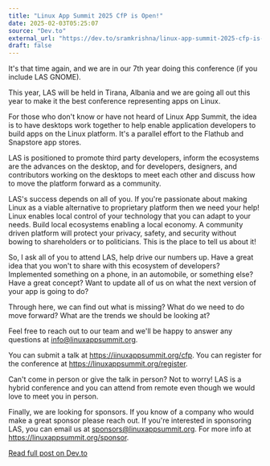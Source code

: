```yaml
---
title: "Linux App Summit 2025 CfP is Open!"
date: 2025-02-03T05:25:07
source: "Dev.to"
external_url: "https://dev.to/sramkrishna/linux-app-summit-2025-cfp-is-open-3434"
draft: false
---
```


<p>It's that time again, and we are in our 7th year doing this conference (if you include LAS GNOME).</p>

<p>This year, LAS will be held in Tirana, Albania and we are going all out this year to make it the best conference representing apps on Linux.</p>

<p>For those who don't know or have not heard of Linux App Summit, the idea is to have desktops work together to help enable application developers to build apps on the Linux platform. It's a parallel effort to the Flathub and Snapstore app stores.</p>

<p>LAS is positioned to promote third party developers, inform the ecosystems are the advances on the desktop, and for developers, designers, and contributors working on the desktops to meet each other and discuss how to move the platform forward as a community.</p>

<p>LAS's success depends on all of you. If you're passionate about making Linux as a viable alternative to proprietary platform then we need your help! Linux enables local control of your technology that you can adapt to your needs. Build local ecosystems enabling a local economy. A community driven platform will protect your privacy, safety, and security without bowing to shareholders or to politicians. This is the place to tell us about it!</p>

<p>So, I ask all of you to attend LAS, help drive our numbers up. Have a great idea that you won't to share with this ecosystem of developers? Implemented something on a phone, in an automobile, or something else? Have a great concept? Want to update all of us on what the next version of your app is going to do?</p>

<p>Through here, we can find out what is missing? What do we need to do move forward? What are the trends we should be looking at?</p>

<p>Feel free to reach out to our team and we'll be happy to answer any questions at <a href="mailto:info@linuxappsummit.org">info@linuxappsummit.org</a>.</p>

<p>You can submit a talk at <a href="https://iinuxappsummit.org/cfp" rel="noopener noreferrer">https://iinuxappsummit.org/cfp</a>. You can register for the conference at <a href="https://linuxappsummit.org/register" rel="noopener noreferrer">https://linuxappsummit.org/register</a>.</p>

<p>Can't come in person or give the talk in person? Not to worry! LAS is a hybrid conference and you can attend from remote even though we would love to meet you in person.</p>

<p>Finally, we are looking for sponsors. If you know of a company who would make a great sponsor please reach out. If you're interested in sponsoring LAS, you can email us at <a href="mailto:sponsors@linuxappsummit.org">sponsors@linuxappsummit.org</a>. For more info at <a href="https://linuxappsummit.org/sponsor" rel="noopener noreferrer">https://linuxappsummit.org/sponsor</a>.</p>

[Read full post on Dev.to](https://dev.to/sramkrishna/linux-app-summit-2025-cfp-is-open-3434)
